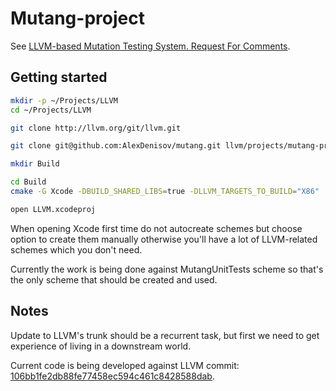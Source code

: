 # Mutang-project

See [LLVM-based Mutation Testing System. Request For Comments](http://lowlevelbits.org/llvm-based-mutation-testing-system/).

## Getting started

```bash
mkdir -p ~/Projects/LLVM
cd ~/Projects/LLVM

git clone http://llvm.org/git/llvm.git

git clone git@github.com:AlexDenisov/mutang.git llvm/projects/mutang-project

mkdir Build

cd Build
cmake -G Xcode -DBUILD_SHARED_LIBS=true -DLLVM_TARGETS_TO_BUILD="X86" ../llvm

open LLVM.xcodeproj
```

When opening Xcode first time do not autocreate schemes but choose option to create them manually otherwise you'll have a lot of LLVM-related schemes which you don't need.

Currently the work is being done against MutangUnitTests scheme so that's the only scheme that should be created and used.

## Notes

Update to LLVM's trunk should be a recurrent task, but first we need to get experience of living in a downstream world.

Current code is being developed against LLVM commit: [106bb1fe2db88fe77458ec594c461c8428588dab](https://github.com/llvm-mirror/llvm/commit/106bb1fe2db88fe77458ec594c461c8428588dab).

